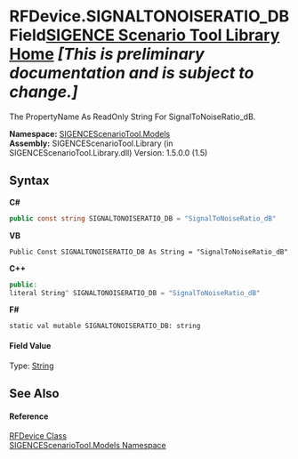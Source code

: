 # RFDevice.SIGNALTONOISERATIO_DB Field<a href="https://github.com/ObiWanLansi/SIGENCE-Scenario-Tool">SIGENCE Scenario Tool Library Home</a> _**\[This is preliminary documentation and is subject to change.\]**_

The PropertyName As ReadOnly String For SignalToNoiseRatio_dB.

**Namespace:**&nbsp;<a href="f93b21e6-e11a-5c2f-6a3f-e615945fd019.md">SIGENCEScenarioTool.Models</a><br />**Assembly:**&nbsp;SIGENCEScenarioTool.Library (in SIGENCEScenarioTool.Library.dll) Version: 1.5.0.0 (1.5)

## Syntax

**C#**<br />
``` C#
public const string SIGNALTONOISERATIO_DB = "SignalToNoiseRatio_dB"
```

**VB**<br />
``` VB
Public Const SIGNALTONOISERATIO_DB As String = "SignalToNoiseRatio_dB"
```

**C++**<br />
``` C++
public:
literal String^ SIGNALTONOISERATIO_DB = "SignalToNoiseRatio_dB"
```

**F#**<br />
``` F#
static val mutable SIGNALTONOISERATIO_DB: string
```


#### Field Value
Type: <a href="http://msdn2.microsoft.com/en-us/library/s1wwdcbf" target="_blank">String</a>

## See Also


#### Reference
<a href="a824a6f0-dedb-4d3f-8139-8c48872258ae.md">RFDevice Class</a><br /><a href="f93b21e6-e11a-5c2f-6a3f-e615945fd019.md">SIGENCEScenarioTool.Models Namespace</a><br />